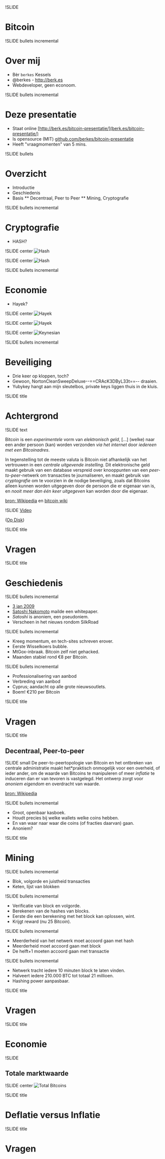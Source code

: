 !SLIDE

# Bitcoin

!SLIDE bullets incremental
# Over mij

* Bèr `berkes` Kessels
* @berkes - http://berk.es
* Webdeveloper, geen econoom.

!SLIDE bullets incremental
# Deze presentatie

* Staat online [http://berk.es/bitcoin-presentatie/](berk.es/bitcoin-presentatie/)
* Is opensource (MIT) [github.com/berkes/bitcoin-presentatie](http://github.com/berkes/bitcoin-presentatie)
* Heeft "vraagmomenten" van 5 mins.

!SLIDE bullets
# Overzicht

* Introductie
* Geschiedenis
* Basis
** Decentraal, Peer to Peer
** Mining, Cryptografie

!SLIDE bullets incremental
# Cryptografie
* HASH?

!SLIDE center
![Hash](img/hash01.jpg)

!SLIDE center
![Hash](img/hash02.jpg)

!SLIDE bullets incremental
# Economie
* Hayek?

!SLIDE center
![Hayek](img/hayek01.jpg)

!SLIDE center
![Hayek](img/hayek02.jpg)

!SLIDE center
![Keynesian](img/keynesian.jpg)

!SLIDE bullets incremental
# Beveiliging

* Drie keer op kloppen, toch?
* Gewoon, NortonCleanSweepDeluxe--==CRAcK3DByL33t==-- draaien.
* Yubykey hangt aan mijn sleutelbos, private keys liggen thuis in de kluis.

!SLIDE title
# Achtergrond

!SLIDE text

Bitcoin is een *experimentele* vorm van *elektronisch geld*, [...] (welke) naar een ander persoon (kan) worden verzonden *via het internet* door *iedereen met een Bitcoinadres*.

In tegenstelling tot de meeste valuta is Bitcoin niet afhankelijk van
het vertrouwen in een *centrale uitgevende instelling*. Dit
elektronische geld maakt gebruik van een database verspreid over
knooppunten van een *peer-to-peer*-netwerk om transacties te
journaliseren, en maakt gebruik van *cryptografie* om te voorzien in de
nodige beveiliging, zoals dat Bitcoins alleen kunnen worden uitgegeven
door de persoon die er eigenaar van is, en *nooit meer dan één keer
uitgegeven* kan worden door die eigenaar.

[bron: Wikipedia](http://nl.wikipedia.org/wiki/Bitcoin) en [bitcoin wiki](https://en.bitcoin.it/wiki/Main_Page)

!SLIDE
[Video](http://www.theguardian.com/technology/video/2013/apr/26/bitcoin-currency-moves-offline-berlin-video)

([Op Disk](file://../res/250413bitcoinberlin-16x9.mp4))


!SLIDE title
# Vragen

!SLIDE title
# Geschiedenis

!SLIDE bullets incremental
* [3 jan 2009](blockexplorer.com/block/000000000019d6689c085ae165831e934ff763ae46a2a6c172b3f1b60a8ce26f)
* [Satoshi Nakomoto](http://www.mail-archive.com/search?l=cryptography@metzdowd.com&q=from:%22Satoshi+Nakamoto%2)
 mailde een whitepaper.
* *Satoshi* is anoniem, een pseudoniem.
* Verscheen in het nieuws rondom SilkRoad

!SLIDE bullets incremental
* Kreeg momentum, en tech-sites schreven erover.
* Eerste Wisselkoers bubble.
* MtGox-inbraak. Bitcoin zelf niet gehacked.
* Maanden stabiel rond €8 per Bitcoin.

!SLIDE bullets incremental
* Professionalisering van aanbod
* Verbreding van aanbod
* Cyprus; aandacht op alle grote nieuwsoutlets.
* Boem! €210 per Bitcoin

!SLIDE title
# Vragen

!SLIDE title
## Decentraal, Peer-to-peer

!SLIDE small
De peer-to-peertopologie van Bitcoin en het ontbreken van centrale
administratie maakt het*praktisch onmogelijk voor een overheid, of
ieder ander, om de waarde van Bitcoins te manipuleren of meer *inflatie*
te induceren dan er van tevoren is vastgelegd. Het ontwerp zorgt voor
*anoniem eigendom* en overdracht van waarde.

[bron: Wikipedia](http://nl.wikipedia.org/wiki/Bitcoin)

!SLIDE bullets incremental
* Groot, openbaar kasboek.
* Houdt precies bij welke wallets welke coins hebben.
* En van waar naar waar die coins (of fracties daarvan) gaan.
* Anoniem?

!SLIDE title
# Mining

!SLIDE bullets incremental
* Blok, volgorde en juistheid transacties
* Keten, lijst van blokken

!SLIDE bullets incremental
* Verificatie van block en volgorde.
* Berekenen van de hashes van blocks.
* Eerste die een berekening met het block kan oplossen, wint.
* Krijgt reward (nu 25 Bitcoin).

!SLIDE bullets incremental
* Meerderheid van het netwerk moet accoord gaan met hash
* Meerderheid moet accoord gaan met block
* De helft+1 moeten accoord gaan met transactie

!SLIDE bullets incremental
* Netwerk tracht iedere 10 minuten block te laten vinden.
* Halveert iedere 210.000 BTC tot totaal 21 millioen.
* Hashing power aanpasbaar.

!SLIDE title
# Vragen

!SLIDE title
# Economie

!SLIDE
## Totale marktwaarde

!SLIDE center
![Total Bitcoins](img/Total_bitcoins_over_time_graph.png)

!SLIDE title
# Deflatie versus Inflatie

!SLIDE title
# Vragen
